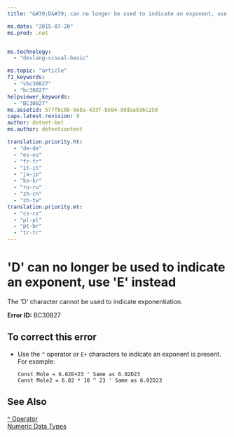 ```yaml
---
title: "&#39;D&#39; can no longer be used to indicate an exponent, use &#39;E&#39; instead | Microsoft Docs"

ms.date: "2015-07-20"
ms.prod: .net


ms.technology: 
  - "devlang-visual-basic"

ms.topic: "article"
f1_keywords: 
  - "vbc30827"
  - "bc30827"
helpviewer_keywords: 
  - "BC30827"
ms.assetid: 577f8c0b-9e8a-433f-b504-9ddaa936c250
caps.latest.revision: 9
author: dotnet-bot
ms.author: dotnetcontent

translation.priority.ht: 
  - "de-de"
  - "es-es"
  - "fr-fr"
  - "it-it"
  - "ja-jp"
  - "ko-kr"
  - "ru-ru"
  - "zh-cn"
  - "zh-tw"
translation.priority.mt: 
  - "cs-cz"
  - "pl-pl"
  - "pt-br"
  - "tr-tr"
---
```

# &#39;D&#39; can no longer be used to indicate an exponent, use &#39;E&#39; instead
The 'D' character cannot be used to indicate exponentiation.  
  
 **Error ID:** BC30827  
  
## To correct this error  
  
-   Use the `^` operator or `E+` characters to indicate an exponent is present. For example:  
  
    ```  
    Const Mole = 6.02E+23 ' Same as 6.02D23  
    Const Mole2 = 6.02 * 10 ^ 23 ' Same as 6.02D23  
    ```  
  
## See Also  
 [^ Operator](../../visual-basic/language-reference/operators/exponentiation-operator.md)   
 [Numeric Data Types](../../visual-basic/programming-guide/language-features/data-types/numeric-data-types.md)